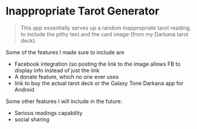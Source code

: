 # Inappropriate Tarot Generator
> This app essentially serves up a random inappropriate tarot reading, 
> to include the pithy text and the card image (from my Darkana tarot deck).

Some of the features I made sure to include are
- Facebook integration (so posting the link to the image allows FB to display info instead of just the link
- A donate feature, which no one ever uses
- link to buy the actual tarot deck or the Galaxy Tone Darkana app for Android

Some other features I will include in the future:
- Serious readings capability
- social sharing 
